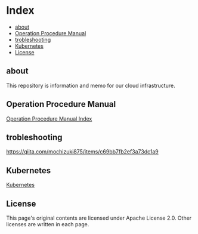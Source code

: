 
# Index


<!-- @import "[TOC]" {cmd="toc" depthFrom=2 depthTo=6 orderedList=false} -->

<!-- code_chunk_output -->

- [about](#about)
- [Operation Procedure Manual](#operation-procedure-manual)
- [trobleshooting](#trobleshooting)
- [Kubernetes](#kubernetes)
- [License](#license)

<!-- /code_chunk_output -->


## about

This repository is information and memo for our cloud infrastructure.

## Operation Procedure Manual

[Operation Procedure Manual Index](./docs/operation_manual/index.md)


## trobleshooting

https://qiita.com/mochizuki875/items/c69bb7fb2ef3a73dc1a9

## Kubernetes

[Kubernetes](./docs/kubernetes/index.md)

## License

This page's original contents are licensed under Apache License 2.0.
Other licenses are written in each page.
